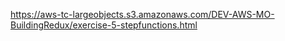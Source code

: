 https://aws-tc-largeobjects.s3.amazonaws.com/DEV-AWS-MO-BuildingRedux/exercise-5-stepfunctions.html
